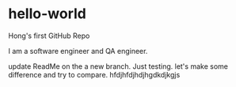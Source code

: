 # hello-world
Hong's first GitHub Repo

I am a software engineer and QA engineer. 

update ReadMe on the a new branch. Just testing.
 let's make some difference and try to compare.
hfdjhfdjhdjhgdkdjkgjs
